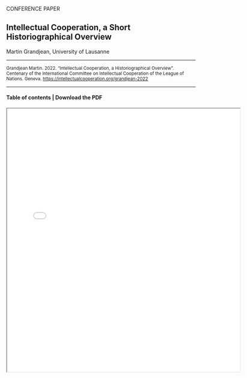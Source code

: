 CONFERENCE PAPER

## Intellectual Cooperation, a Short Historiographical Overview</h2>

Martin Grandjean, University of Lausanne

<hr>

<small>Grandjean Martin. 2022. “Intellectual Cooperation, a Historiographical Overview”. Centenary of the International Committee on Intellectual Cooperation of the League of Nations. Geneva. https://intellectualcooperation.org/grandjean-2022 </small>

<hr>

#### Table of contents |  Download the PDF 

<iframe src="/uploads/media/default/0001/01/540cb75550adf33f281f29132dddd14fded85bfc.pdf" width="620px" height="700px">

  
  
